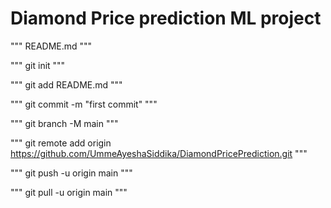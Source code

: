 # Diamond Price prediction ML project

"""
README.md
"""

"""
git init
"""

"""
git add README.md
"""

"""
git commit -m "first commit"
"""

"""
git branch -M main
"""

"""
git remote add origin https://github.com/UmmeAyeshaSiddika/DiamondPricePrediction.git
"""

"""
git push -u origin main
"""

"""
git pull -u origin main
"""